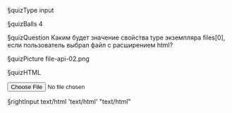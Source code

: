 §quizType
input

§quizBalls
4


§quizQuestion
Каким будет значение свойства type экземпляра files[0], если пользователь выбрал файл с расширением html?


§quizPicture
file-api-02.png


§quizHTML
<body>
  <input type="file" />
</body>



§rightInput
text/html
'text/html'
"text/html"
